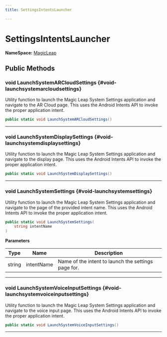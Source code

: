 ```yaml
---
title: SettingsIntentsLauncher

---
```


# SettingsIntentsLauncher



**NameSpace:** 
[MagicLeap](/versioned_docs/version-14-Jun-2023/unity-api/api/UnityEngine.XR.MagicLeap/UnityEngine.XR.MagicLeap.md) 








## Public Methods

### void LaunchSystemARCloudSettings {#void-launchsystemarcloudsettings}

Utility function to launch the Magic Leap System Settings application and navigate to the AR Cloud page. This uses the Android Intents API to invoke the proper application intent. 

```csharp
public static void LaunchSystemARCloudSettings()
```






-----------

### void LaunchSystemDisplaySettings {#void-launchsystemdisplaysettings}

Utility function to launch the Magic Leap System Settings application and navigate to the display page. This uses the Android Intents API to invoke the proper application intent. 

```csharp
public static void LaunchSystemDisplaySettings()
```






-----------

### void LaunchSystemSettings {#void-launchsystemsettings}

Utility function to launch the Magic Leap System Settings application and navigate to the page of the provided intent name. This uses the Android Intents API to invoke the proper application intent. 

```csharp
public static void LaunchSystemSettings(
    string intentName
)
```


**Parameters**

| Type | Name  | Description  | 
|--|--|--|
| string |intentName|Name of the intent to launch the settings page for.|






-----------

### void LaunchSystemVoiceInputSettings {#void-launchsystemvoiceinputsettings}

Utility function to launch the Magic Leap System Settings application and navigate to the voice input page. This uses the Android Intents API to invoke the proper application intent. 

```csharp
public static void LaunchSystemVoiceInputSettings()
```






-----------


